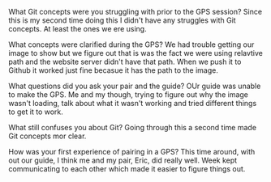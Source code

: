 What Git concepts were you struggling with prior to the GPS session?
Since this is my second time doing this I didn't have any struggles with Git concepts. At least the ones we ere using.

What concepts were clarified during the GPS?
We had trouble getting our image to show but we figure out that is was the fact we were using relavtive path and the website server didn't have that path. When we push it to Github it worked just fine becasue it has the path to the image.

What questions did you ask your pair and the guide?
OUr guide was unable to make the GPS. Me and my though, trying to figure out why the image wasn't loading, talk about what it wasn't working and tried different things to get it to work.

What still confuses you about Git?
Going through this a second time made Git concepts mor clear.

How was your first experience of pairing in a GPS?
This time around, with out our guide, I think me and my pair, Eric, did really well. Week kept communicating to each other which made it easier to figure things out. 
